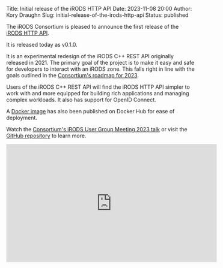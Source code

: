 Title: Initial release of the iRODS HTTP API
Date: 2023-11-08 20:00
Author: Kory Draughn
Slug: initial-release-of-the-irods-http-api
Status: published


The iRODS Consortium is pleased to announce the first release of the [iRODS HTTP API](https://github.com/irods/irods_client_http_api).

It is released today as v0.1.0.

It is an experimental redesign of the iRODS C++ REST API originally released in 2021. The primary goal of the project is to make it easy and safe for developers to interact with an iRODS zone. This falls right in line with the goals outlined in the [Consortium's roadmap for 2023](https://irods.org/roadmap).

Users of the iRODS C++ REST API will find the iRODS HTTP API simpler to work with and more equipped for building rich applications and managing complex workloads. It also has support for OpenID Connect.

A [Docker image](https://hub.docker.com/r/irods/irods_http_api) has also been published on Docker Hub for ease of deployment.

Watch the [Consortium's iRODS User Group Meeting 2023 talk](https://www.youtube.com/watch?v=9iF5nHTvO0w&list=PL29FhEN41mZPWLhE4CY4AvWA1vXygxoXx) or visit the [GitHub repository](https://github.com/irods/irods_client_http_api) to learn more.

<iframe width="560" height="315" src="https://www.youtube.com/embed/9iF5nHTvO0w" frameborder="0" gesture="media" allow="encrypted-media" allowfullscreen></iframe>
